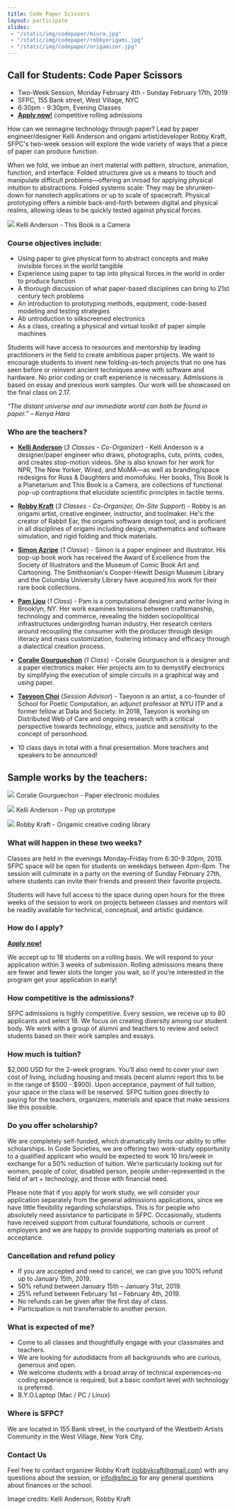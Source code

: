 ```yaml
---
title: Code Paper Scissors
layout: participate
slides:
 - "/static/img/codepaper/miura.jpg"
 - "/static/img/codepaper/robbyorigami.jpg"
 - "/static/img/codepaper/origamizer.jpg"
---
```


## Call for Students: Code Paper Scissors

- Two-Week Session, Monday February 4th - Sunday February 17th, 2019
- SFPC, 155 Bank street, West Village, NYC
- 6:30pm - 9:30pm, Evening Classes
- [**Apply now!**](https://airtable.com/shrQBGNmSqYLK6q1p) competitive rolling admissions

How can we reimagine technology through paper? Lead by paper engineer/designer Kelli Anderson and origami artist/developer Robby Kraft, SFPC's two-week session will explore the wide variety of ways that a piece of paper can produce function.

When we fold, we imbue an inert material with pattern, structure, animation, function, and interface. Folded structures give us a means to touch and manipulate difficult problems—offering an inroad for applying physical intuition to abstractions. Folded systems scale: They may be shrunken-down for nanotech applications or up to scale of spacecraft. Physical prototyping offers a nimble back-and-forth between digital and physical realms, allowing ideas to be quickly tested against physical forces. 

![](/static/img/codepaper/camera.jpg)
Kelli Anderson - This Book is a Camera 

### Course objectives include:

- Using paper to give physical form to abstract concepts and make invisible forces in the world tangible
- Experience using paper to tap into physical forces in the world in order to produce function
- A thorough discussion of what paper-based disciplines can bring to 21st century tech problems 
- An introduction to prototyping methods, equipment, code-based modeling and testing strategies
- Ab untroduction to silkscreened electronics 
- As a class, creating a physical and virtual toolkit of paper simple machines

Students will have access to resources and mentorship by leading practitioners in the field to create ambitious paper projects. We want to encourage students to invent new folding-as-tech projects that no one has seen before or reinvent ancient techniques anew with software and hardware. No prior coding or craft experience is necessary. Admissions is based on essay and previous work samples. Our work will be showcased on the final class on 2.17.

*“The distant universe and our immediate world can both be found in paper.” – Kenya Hara*


### Who are the teachers?
- [**Kelli Anderson**](http://kellianderson.com/) (*3 Classes - Co-Organizer*) - Kelli Anderson is a designer/paper engineer who draws, photographs, cuts, prints, codes, and creates stop-motion videos. She is also known for her work for NPR, The New Yorker, Wired, and MoMA—as well as branding/space redesigns for Russ & Daughters and momofuku. Her books, This Book Is a Planetarium and This Book is a Camera, are collections of functional pop-up contraptions that elucidate scientific principles in tactile terms.
- [**Robby Kraft**](https://www.robbykraft.com/) (*3 Classes - Co-Organizer, On-Site Support*) - Robby is an origami artist, creative engineer, instructor, and toolmaker. He's the creator of Rabbit Ear, the origami software design tool, and is proficient in all disciplines of origami including design, mathematics and software simulation, and rigid folding and thick materials. 
- [**Simon Azripe**](https://www.pratt.edu/faculty_and_staff/bio/?id=sarizpe) (*1 Classe*) - Simon is a paper engineer and illustrator. His pop-up book work has received the Award of Excellence from the Society of Illustrators and the Museum of Comic Book Art and Cartooning. The Smithsonian's Cooper-Hewitt Design Museum Library and the Columbia University Library have acquired his work for their rare book collections.
- [**Pam Liou**](http://pamelaliou.com/) (*1 Class*) - Pam is a computational designer and writer living in Brooklyn, NY. Her work examines tensions between craftsmanship, technology and commerce, revealing the hidden sociopolitical infrastructures undergirding human industry. Her research centers around recoupling the consumer with the producer through design literacy and mass customization, fostering intimacy and efficacy through a dialectical creation process.
- [**Coralie Gourguechon**](https://www.coraliegourguechon.fr/) (*1 Class*) - Coralie Gourguechon is a designer and a paper electronics maker. Her projects aim to to demystify electronics by simplifying the execution of simple circuits in a graphical way and using paper.
- [**Taeyoon Choi**](http://taeyoonchoi.com/) (*Session Advisor*) - Taeyoon is an artist, a co-founder of School for Poetic Computation, an adjunct professor at NYU ITP and a former fellow at Data and Society. In 2018, Taeyoon is working on Distributed Web of Care and ongoing research with a critical perspective towards technology, ethics, justice and sensitivity to the concept of personhood.

- 10 class days in total with a final presentation. More teachers and speakers to be announced!

## Sample works by the teachers: 

![](/static/img/codepaper/coralie.jpg)
Coralie Gourguechon - Paper electronic modules

![](/static/img/codepaper/popup.gif)
Kelli Anderson - Pop up prototype

![](/static/img/codepaper/origami-live-fold.gif)
Robby Kraft - Origamic creative coding library

### What will happen in these two weeks?
Classes are held in the evenings Monday-Friday from 6:30-9:30pm, 2019. SFPC space will be open for students on weekdays between 4pm-6pm. The session will culminate in a party on the evening of Sunday February 27th, where students can invite their friends and present their favorite projects.

Students will have full access to the space during open hours for the three weeks of the session to work on projects between classes and mentors will be readily available for technical, conceptual, and artistic guidance.

### How do I apply?
[**Apply now!**](https://airtable.com/shrQBGNmSqYLK6q1p)

We accept up to 18 students on a rolling basis. We will respond to your application within 3 weeks of submission. Rolling admissions means there are fewer and fewer slots the longer you wait, so if you’re interested in the program get your application in early!

### How competitive is the admissions?

SFPC admissions is highly competitive. Every session, we receive up to 80 applicants and select 18. We focus on creating diversity among our student body. We work with a group of alumni and teachers to review and select students based on their work samples and essays.  

### How much is tuition?

$2,000 USD for the 2-week program. You’ll also need to cover your own cost of living, including housing and meals (recent alumni report this to be in the range of $500 - $900). Upon acceptance, payment of full tuition, your space in the class will be reserved. SFPC tuition goes directly to paying for the teachers, organizers, materials and space that make sessions like this possible.

### Do you offer scholarship?

We are completely self-funded, which dramatically limits our ability to offer scholarships. In Code Societies, we are offering two work-study opportunity to a qualified applicant who would be expected to work 10 hrs/week in exchange for a 50% reduction of tuition.  We’re particularly looking out for women, people of color, disabled person, people under-represented in the field of art + technology, and those with financial need.

Please note that if you apply for work study, we will consider your application separately from the general admissions applications, since we have little flexibility regarding scholarships. This is for people who absolutely need assistance to participate in SFPC. Occasionally, students have received support from cultural foundations, schools or current employers and we are happy to provide supporting materials as proof of acceptance.  

### Cancellation and refund policy

- If you are accepted and need to cancel, we can give you 100% refund up to January 15th, 2019.
- 50% refund between January 15th – January 31st, 2019.
- 25% refund between February 1st – February 4th, 2019.
- No refunds can be given after the first day of class.
- Participation is not transferrable to another person.

### What is expected of me?

- Come to all classes and thoughtfully engage with your classmates and teachers.
- We are looking for autodidacts from all backgrounds who are curious, generous and open.
- We welcome students with a broad array of technical experiences–no coding experience is required, but a basic comfort level with technology is preferred.
- B.Y.O.Laptop (Mac / PC / Linux)

### Where is SFPC?

We are located in 155 Bank street, in the courtyard of the Westbeth Artists Community in the West Village, New York City.

### Contact Us

Feel free to contact organizer Robby Kraft ([robbykraft@gmail.com](mailto:robbykraft@gmail.com)) with any questions about the session, or [info@sfpc.io](mailto:info@sfpc.io) for any general questions about finances or the school.

Image credits: Kelli Anderson, Robby Kraft